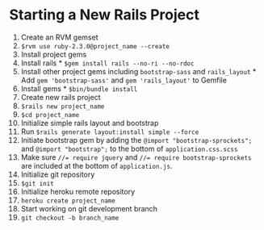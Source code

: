 # Starting a New Rails Project

1. Create an RVM gemset
  1. ```$rvm use ruby-2.3.0@project_name --create```
2. Install project gems
  1. Install rails
    * ```$gem install rails --no-ri --no-rdoc```
  2. Install other project gems including ```bootstrap-sass``` and ```rails_layout```
    *  Add ```gem 'bootstrap-sass'``` and ```gem 'rails_layout'``` to Gemfile
  3. Install gems
    * ```$bin/bundle install```
3. Create new rails project
  1. ```$rails new project_name```
  2. ```$cd project_name```
4. Initialize simple rails layout and bootstrap
  1. Run ```$rails generate layout:install simple --force```
  2.  Initiate bootstrap gem by adding the ```@import "bootstrap-sprockets";``` and ```@import "bootstrap";``` to the bottom of ```application.css.scss```
  3.  Make sure ```//= require jquery``` and ```//= require bootstrap-sprockets``` are included at the bottom of ```application.js```.
5. Initialize git repository
  1. ```$git init```
6. Initialize heroku remote repository
  1. ```heroku create project_name```
7. Start working on git development branch
  1. ```git checkout -b branch_name```

